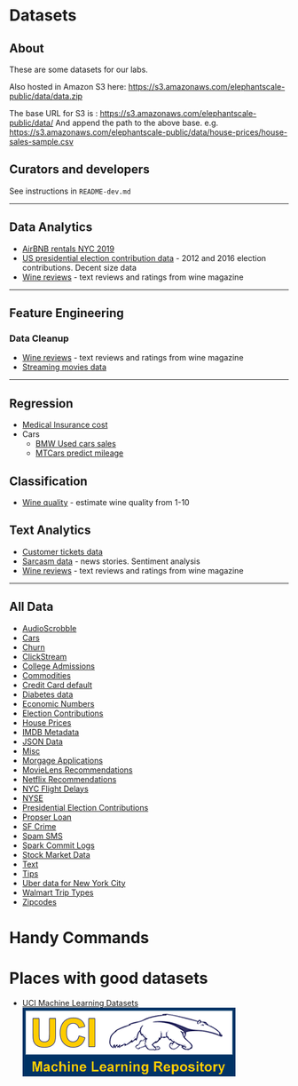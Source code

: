 # Datasets

## About

These are some datasets for our labs.

Also hosted in Amazon S3 here:
https://s3.amazonaws.com/elephantscale-public/data/data.zip

The base URL for S3 is : 
    https://s3.amazonaws.com/elephantscale-public/data/
And append the path to the above base.
e.g.
    https://s3.amazonaws.com/elephantscale-public/data/house-prices/house-sales-sample.csv

## Curators and developers

See instructions in `README-dev.md`

---

## Data Analytics

* [AirBNB rentals NYC 2019](airbnb/AB_NYC_2019.csv)
* [US presidential election contribution data](presidential_election_contribs/README.md) - 2012 and 2016 election contributions.  Decent size data
* [Wine reviews](wine-reviews/) - text reviews and ratings from wine magazine

---

## Feature Engineering

### Data Cleanup

* [Wine reviews](wine-reviews/) - text reviews and ratings from wine magazine
* [Streaming movies data](movies/movies-on-streaming-platforms.csv)

---

## Regression

* [Medical Insurance cost](medical-insurance-cost/insurance.csv)
* Cars
    - [BMW Used cars sales](cars/bmw_used_car_sales.csv)
	- [MTCars predict mileage](cars/mtcars_header.csv)

## Classification

* [Wine quality](wine-quality/README.md) - estimate wine quality from 1-10

## Text Analytics

* [Customer tickets data](text/customer-tickets-1/README.md)
* [Sarcasm data](text/sarcasm/README.md) - news stories.  Sentiment analysis
* [Wine reviews](wine-reviews/) - text reviews and ratings from wine magazine


---

## All Data

- [AudioScrobble](./audioscrobble/README.md)
- [Cars](./cars/README.md)
- [Churn](./churn/README.md)
- [ClickStream](./click-stream/README.md)
- [College Admissions](./college-admissions/README.md)
- [Commodities](./commodities/README.md)
- [Credit Card default](./credit-card-default/README.md)
- [Diabetes data](diabetes/README.md)
- [Economic Numbers](./econ/README.md)
- [Election Contributions](./election/README.md)
- [House Prices](./house-prices/README.md)
- [IMDB Metadata](./imdb/README.md)
- [JSON Data](./json/README.md)
- [Misc](./misc/README.md)
- [Morgage Applications](./mortgage-applications/README.md)
- [MovieLens Recommendations](./movielens/README.md)
- [Netflix Recommendations](./netflix/README.md)
- [NYC Flight Delays](./nycflights13/README.md)
- [NYSE](./nyse/README.md)
- [Presidential Election Contributions](./presidential_election_contribs/README.md)
- [Propser Loan](./prosper-loan/README.md)
- [SF Crime](./sf-crime/README.md)
- [Spam SMS](./spam/README.md)
- [Spark Commit Logs](./spark-commits/README.md)
- [Stock Market Data](./stocks/README.md)
- [Text](./text/README.md)
- [Tips](./tips/README.md)
- [Uber data for New York City](./uber-nyc/README.md)
- [Walmart Trip Types](./walmart-triptype/README.md)
- [Zipcodes](./zipcodes/README.md)

# Handy Commands

        
   
# Places with good datasets

- [UCI Machine Learning Datasets](https://archive.ics.uci.edu/ml/datasets.html)
![](images/ucilogo.gif)
